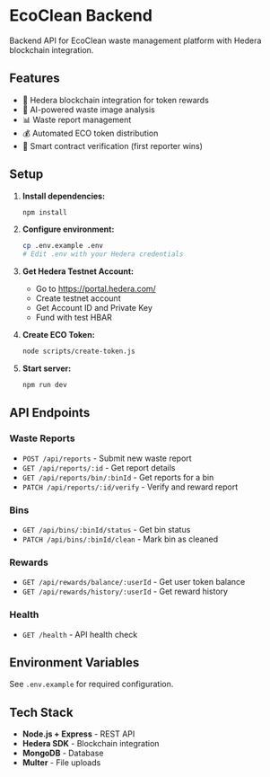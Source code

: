 # EcoClean Backend

Backend API for EcoClean waste management platform with Hedera blockchain integration.

## Features

- 🔗 Hedera blockchain integration for token rewards
- 🤖 AI-powered waste image analysis
- 📊 Waste report management
- 💰 Automated ECO token distribution
- 🔐 Smart contract verification (first reporter wins)

## Setup

1. **Install dependencies:**
   ```bash
   npm install
   ```

2. **Configure environment:**
   ```bash
   cp .env.example .env
   # Edit .env with your Hedera credentials
   ```

3. **Get Hedera Testnet Account:**
   - Go to https://portal.hedera.com/
   - Create testnet account
   - Get Account ID and Private Key
   - Fund with test HBAR

4. **Create ECO Token:**
   ```bash
   node scripts/create-token.js
   ```

5. **Start server:**
   ```bash
   npm run dev
   ```

## API Endpoints

### Waste Reports

- `POST /api/reports` - Submit new waste report
- `GET /api/reports/:id` - Get report details
- `GET /api/reports/bin/:binId` - Get reports for a bin
- `PATCH /api/reports/:id/verify` - Verify and reward report

### Bins

- `GET /api/bins/:binId/status` - Get bin status
- `PATCH /api/bins/:binId/clean` - Mark bin as cleaned

### Rewards

- `GET /api/rewards/balance/:userId` - Get user token balance
- `GET /api/rewards/history/:userId` - Get reward history

### Health

- `GET /health` - API health check

## Environment Variables

See `.env.example` for required configuration.

## Tech Stack

- **Node.js + Express** - REST API
- **Hedera SDK** - Blockchain integration
- **MongoDB** - Database
- **Multer** - File uploads
